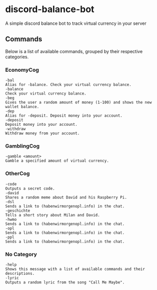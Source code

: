 # discord-balance-bot

A simple discord balance bot to track virtual currency in your server
## Commands

Below is a list of available commands, grouped by their respective categories.
### EconomyCog

    -bal
    Alias for -balance. Check your virtual currency balance.
    -balance
    Check your virtual currency balance.
    -beg
    Gives the user a random amount of money (1-100) and shows the new wallet balance.
    -dep
    Alias for -deposit. Deposit money into your account.
    -deposit
    Deposit money into your account.
    -withdraw
    Withdraw money from your account.

### GamblingCog

    -gamble <amount>
    Gamble a specified amount of virtual currency.

### OtherCog

    -code
    Outputs a secret code.
    -david
    Shares a random meme about David and his Raspberry Pi.
    -dsl
    Sends a link to (habenwirmorgenopl.info) in the chat.
    -geschichte
    Tells a short story about Milan and David.
    -hwmo
    Sends a link to (habenwirmorgenopl.info) in the chat.
    -opl
    Sends a link to (habenwirmorgenopl.info) in the chat.
    -ppl
    Sends a link to (habenwirmorgenopl.info) in the chat. 

### No Category

    -help
    Shows this message with a list of available commands and their descriptions.
    -lyric
    Outputs a random lyric from the song "Call Me Maybe".
